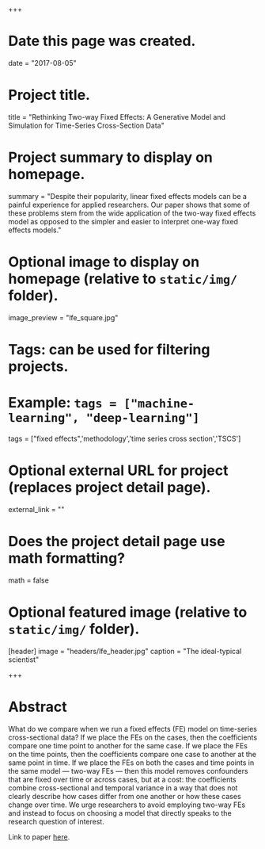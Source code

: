 +++
# Date this page was created.
date = "2017-08-05"

# Project title.
title = "Rethinking Two-way Fixed Effects: A Generative Model and Simulation for Time-Series Cross-Section Data"

# Project summary to display on homepage.
summary = "Despite their popularity, linear fixed effects models can be a painful experience for applied researchers. Our paper shows that some of these problems stem from the wide application of the two-way fixed effects model as opposed to the simpler and easier to interpret one-way fixed effects models."

# Optional image to display on homepage (relative to `static/img/` folder).
image_preview = "lfe_square.jpg"

# Tags: can be used for filtering projects.
# Example: `tags = ["machine-learning", "deep-learning"]`
tags = ["fixed effects",'methodology','time series cross section','TSCS']

# Optional external URL for project (replaces project detail page).
external_link = ""

# Does the project detail page use math formatting?
math = false

# Optional featured image (relative to `static/img/` folder).
[header]
image = "headers/lfe_header.jpg"
caption = "The ideal-typical scientist"

+++

# Abstract

What do we compare when we run a fixed effects (FE) model on time-series cross-sectional data? If we place
the FEs on the cases, then the coefficients compare one time point to another for the same case. If we place
the FEs on the time points, then the coefficients compare one case to another at the same point in time. If we
place the FEs on both the cases and time points in the same model — two-way FEs — then this model removes
confounders that are fixed over time or across cases, but at a cost: the coefficients combine cross-sectional and
temporal variance in a way that does not clearly describe how cases differ from one another or how these cases
change over time. We urge researchers to avoid employing two-way FEs and instead to focus on choosing a
model that directly speaks to the research question of interest.

Link to paper [here](https://papers.ssrn.com/sol3/papers.cfm?abstract_id=3062619).
